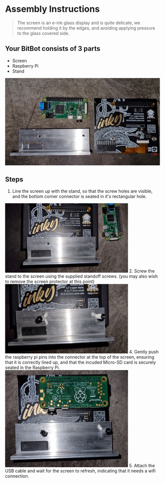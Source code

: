 # Assembly Instructions
> The screen is an e-ink glass display and is quite delicate, we recommend holding it by the edges, and avoiding applying  pressure to the glass covered side.  

## Your BitBot consists of 3 parts
 - Screen
 - Raspberry Pi
 - Stand

![All Three parts arranged on a mat](images/BitBot_assembly_1.jpg "All Parts")

## Steps
1. Line the screen up with the stand, so that the screw holes are visible, and the bottom corner connector is seated in it's rectangular hole.  
<img src="images/BitBot_assembly_2.jpg" alt="Screen lined up with stand" width="400" title="Line It up"/>
2. Screw the stand to the screen using the supplied standoff screws. (you may also wish to remove the screen protector at this point)  
<img src="images/BitBot_assembly_3.jpg" alt="screen screwed into stand with standoff screws" width="400" title="Screw It In"/>
4. Gently push the raspberry pi pins into the connector at the top of the screen, ensuring that it is correctly lined up, and that the incuded Micro-SD card is securely seated in the Raspberry Pi.
<img src="images/BitBot_assembly_4.jpg" alt="screen screwed into stand with standoffs" width="400" title="plug in the raspberry pi"/>
5. Attach the USB cable and wait for the screen to refresh, indicating that it needs a wifi connection.
